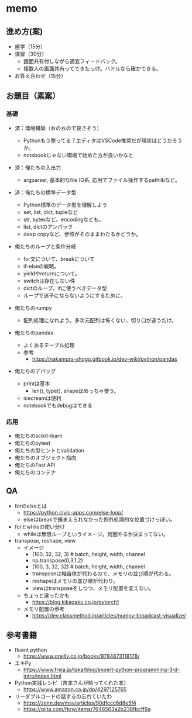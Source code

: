 # memo

## 進め方(案)

- 座学（15分）
- 演習（30分）
  - 画面共有付しながら適宜フィードバック。
  - 複数人の画面共有ってできたっけ。ハドルなら確かできる。
- お答え合わせ（15分）

## お題目（素案）

### 基礎

- 済：環境構築（おのおので良さそう）
  - Pythonもう整ってる？エディタはVSCode推奨だが現状はどうだろうか。
  - notebookじゃない環境で始めた方が良いかなと

- 済：俺たちの入出力
  - argparser, 基本的なfile IO系, 応用でファイル操作するpathlibなど。
- 済：俺たちの標準データ型
  - Python標準のデータ型を理解しよう
  - set, list, dict, tupleなど
  - str, bytesなど。encodingなども。
  - list, dictのアンパック
  - deep copyなど、参照がそのままわたるかどうか。
- 俺たちのループと条件分岐
  - for文について、breakについて
  - if-elseの戦略。
  - yieldやreturnについて。
  - switchは存在しない件
  - dictのループ、ifに使うべきデータ型
  - ループで迷子にならないようにするために。
- 俺たちのnumpy
  - 配列処理になれよう。多次元配列は怖くない、切り口が違うだけ。
- 俺たちのpandas
  - よくあるテーブル処理
  - 参考
    - https://nakamura-shogo.gitbook.io/dev-wiki/python/pandas
- 俺たちのデバッグ
  - printは基本
    - len(), type(), shapeはめっちゃ使う。
  - icecreamは便利
  - notebookでもdebugはできる

### 応用

- 俺たちのscikit-learn
- 俺たちのpytest
- 俺たちの型ヒントとvalidation
- 俺たちのオブジェクト指向
- 俺たちのFast API
- 俺たちのコンテナ

## QA

- forのelseとは
  - https://python.civic-apps.com/else-loop/
  - elseはbreakで捕まえられなかった例外処理的な位置づけっぽい。
- forとwhileの使い分け
  - whileは無限ループというイメージ。何回やるか決まってない。
- transpose, reshape, view
  - イメージ
    - (100, 32, 32, 3) # batch, height, width, channel
    - np.transpose(0,3,1,2)
    - (100, 3, 32, 32) # batch, height, width, channel
    - transposeは軸自体が代わるので、メモリの並び順が代わる。
    - reshapeはメモリの並び順が代わり。
    - viewはtransposeをしつつ、メモリ配置を変えない。
  - ちょっと違ったかも
    - https://blog.kikagaku.co.jp/pytorch1
  - メモリ配置の参考
    - https://dev.classmethod.jp/articles/numpy-broadcast-visualize/

## 参考書籍

- fluent python
  - https://www.oreilly.co.jp/books/9784873118178/
- エキPy
  - https://www.freia.jp/taka/blog/expert-python-programming-3rd-intro/index.html
- Python実践レシピ（吉本さんが貼ってくれた本）
  - https://www.amazon.co.jp/dp/4297125765
- リーダブルコードの話するの忘れていたわ
  - https://zenn.dev/msy/articles/90dfccc6d8e5f4
  - https://qiita.com/fkrw/items/7646563a2b238fbcff9a